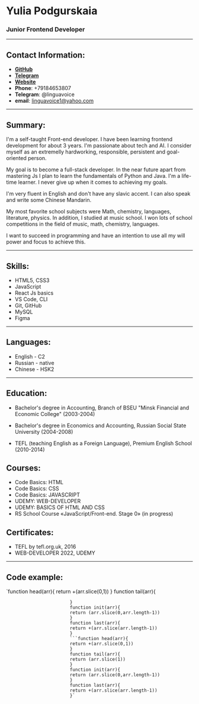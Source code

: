 # Yulia Podgurskaia
### Junior Frontend Developer
____
## Contact Information:

* __[GitHub](https://github.com/Yuliafire)__
* __[Telegram](https://t.me/eng_with_Lucy)__
* __[Website](https://english-speaker.netlify.app/)__
* __Phone__: +79184653807
* __Telegram__: @linguavoice
* __email__: linguavoice1@yahoo.com


____

## Summary:
 I'm a self-taught Front-end developer. I have been learning frontend development for about 3 years. I'm passionate about tech and AI. I consider myself as an extremelly hardworking, responsible, persistent and goal-oriented person.

  My goal is to become a full-stack developer. In the near future apart from mastering Js I plan to learn the fundamentals of Python and Java. I'm a life-time learner. I never give up when it comes to achieving my goals.

 I'm very fluent in English and don't have any slavic accent. I can also speak and write some Chinese Mandarin.

My most favorite school subjects were Math, chemistry, languages, literature, physics. In addition, I studied at music school. I won lots of  school competitions in the field of music, math, chemistry, languages.

I want to succeed in programming and have an intention to use all my will power and focus to achieve this. 

______


## Skills:
  * HTML5, CSS3
  * JavaScript 
  * React Js basics
  * VS Code, CLI
  * Git, GitHub
  * MySQL
  * Figma

____

## Languages:
  * English - C2
  * Russian - native
  * Chinese - HSK2

  ________

## Education:
  * Bachelor's degree in Accounting, Branch of BSEU "Minsk Financial and Economic College" (2003-2004)

  * Bachelor's degree in Economics and Accounting, Russian Social State University (2004-2008)

  * TEFL (teaching English as a Foreign Language), Premium English School (2010-2014)

## Courses:
  * Code Basics: HTML
  * Code Basics: CSS
  * Code Basics: JAVASCRIPT
  * UDEMY: WEB-DEVELOPER
  * UDEMY: BASICS OF HTML AND CSS
  * RS School Course «JavaScript/Front-end. Stage 0» (in progress)

## Certificates:
   * TEFL by tefl.org.uk, 2016
   * WEB-DEVELOPER 2022, UDEMY

   _______

## Code example:

  `function head(arr){
                            return +(arr.slice(0,1))
                            }
                            function tail(arr){

                            }
                            function init(arr){
                            return (arr.slice(0,arr.length-1))
                            }
                            function last(arr){
                            return +(arr.slice(arr.length-1))
                            }
                            ```function head(arr){
                            return +(arr.slice(0,1))
                            }
                            function tail(arr){
                            return (arr.slice(1))
                            }
                            function init(arr){
                            return (arr.slice(0,arr.length-1))
                            }
                            function last(arr){
                            return +(arr.slice(arr.length-1))
                            }`











